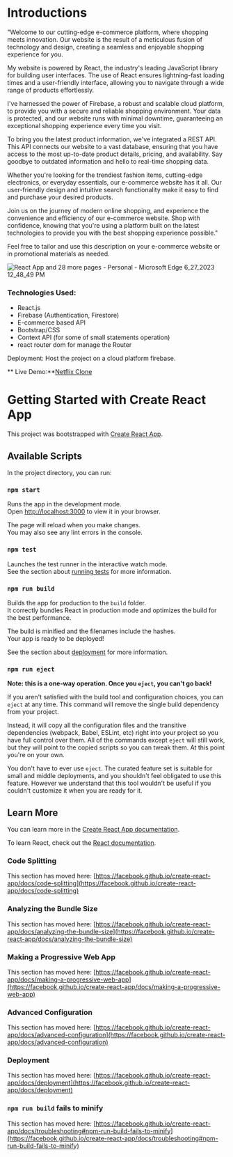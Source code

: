 # Introductions 

"Welcome to our cutting-edge e-commerce platform, where shopping meets innovation. Our website is the result of a meticulous fusion of technology and design, creating a seamless and enjoyable shopping experience for you.

My website is powered by React, the industry's leading JavaScript library for building user interfaces. The use of React ensures lightning-fast loading times and a user-friendly interface, allowing you to navigate through a wide range of products effortlessly.

I've harnessed the power of Firebase, a robust and scalable cloud platform, to provide you with a secure and reliable shopping environment. Your data is protected, and our website runs with minimal downtime, guaranteeing an exceptional shopping experience every time you visit.

To bring you the latest product information, we've integrated a REST API. This API connects our website to a vast database, ensuring that you have access to the most up-to-date product details, pricing, and availability. Say goodbye to outdated information and hello to real-time shopping data.

Whether you're looking for the trendiest fashion items, cutting-edge electronics, or everyday essentials, our e-commerce website has it all. Our user-friendly design and intuitive search functionality make it easy to find and purchase your desired products.

Join us on the journey of modern online shopping, and experience the convenience and efficiency of our e-commerce website. Shop with confidence, knowing that you're using a platform built on the latest technologies to provide you with the best shopping experience possible."

Feel free to tailor and use this description on your e-commerce website or in promotional materials as needed.

![React App and 28 more pages - Personal - Microsoft​ Edge 6_27_2023 12_48_49 PM](https://github.com/Muhammed-shamal/demo-cart/assets/108850156/b17a467a-8acd-4f0e-9ace-6853d9fb9617)


### Technologies Used:

* React.js
* Firebase (Authentication, Firestore)
* E-commerce based API
* Bootstrap/CSS
* Context API (for some of small statements operation)
* react router dom for manage the Router

Deployment: Host the project on a cloud platform  firebase.



 ** Live Demo:**[Netflix Clone](https://e-commerce-demo-cart.firebaseapp.com/)

# Getting Started with Create React App

This project was bootstrapped with [Create React App](https://github.com/facebook/create-react-app).

## Available Scripts

In the project directory, you can run:

### `npm start`

Runs the app in the development mode.\
Open [http://localhost:3000](http://localhost:3000) to view it in your browser.

The page will reload when you make changes.\
You may also see any lint errors in the console.

### `npm test`

Launches the test runner in the interactive watch mode.\
See the section about [running tests](https://facebook.github.io/create-react-app/docs/running-tests) for more information.

### `npm run build`

Builds the app for production to the `build` folder.\
It correctly bundles React in production mode and optimizes the build for the best performance.

The build is minified and the filenames include the hashes.\
Your app is ready to be deployed!

See the section about [deployment](https://facebook.github.io/create-react-app/docs/deployment) for more information.

### `npm run eject`

**Note: this is a one-way operation. Once you `eject`, you can't go back!**

If you aren't satisfied with the build tool and configuration choices, you can `eject` at any time. This command will remove the single build dependency from your project.

Instead, it will copy all the configuration files and the transitive dependencies (webpack, Babel, ESLint, etc) right into your project so you have full control over them. All of the commands except `eject` will still work, but they will point to the copied scripts so you can tweak them. At this point you're on your own.

You don't have to ever use `eject`. The curated feature set is suitable for small and middle deployments, and you shouldn't feel obligated to use this feature. However we understand that this tool wouldn't be useful if you couldn't customize it when you are ready for it.

## Learn More

You can learn more in the [Create React App documentation](https://facebook.github.io/create-react-app/docs/getting-started).

To learn React, check out the [React documentation](https://reactjs.org/).

### Code Splitting

This section has moved here: [https://facebook.github.io/create-react-app/docs/code-splitting](https://facebook.github.io/create-react-app/docs/code-splitting)

### Analyzing the Bundle Size

This section has moved here: [https://facebook.github.io/create-react-app/docs/analyzing-the-bundle-size](https://facebook.github.io/create-react-app/docs/analyzing-the-bundle-size)

### Making a Progressive Web App

This section has moved here: [https://facebook.github.io/create-react-app/docs/making-a-progressive-web-app](https://facebook.github.io/create-react-app/docs/making-a-progressive-web-app)

### Advanced Configuration

This section has moved here: [https://facebook.github.io/create-react-app/docs/advanced-configuration](https://facebook.github.io/create-react-app/docs/advanced-configuration)

### Deployment

This section has moved here: [https://facebook.github.io/create-react-app/docs/deployment](https://facebook.github.io/create-react-app/docs/deployment)

### `npm run build` fails to minify

This section has moved here: [https://facebook.github.io/create-react-app/docs/troubleshooting#npm-run-build-fails-to-minify](https://facebook.github.io/create-react-app/docs/troubleshooting#npm-run-build-fails-to-minify)
